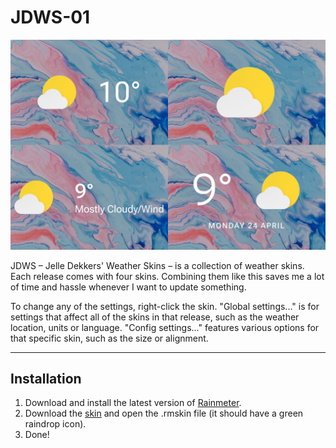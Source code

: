 
# JDWS-01

![](JDWS-01-1500px.jpg)

JDWS – Jelle Dekkers' Weather Skins – is a collection of weather skins. Each release comes with four skins. Combining them like this saves me a lot of time and hassle whenever I want to update something.

To change any of the settings, right-click the skin. "Global settings..." is for settings that affect all of the skins in that release, such as the weather location, units or language. "Config settings..." features various options for that specific skin, such as the size or alignment.

----

## Installation

1. Download and install the latest version of [Rainmeter](https://www.rainmeter.net/).  
2. Download the [skin](https://github.com/adriaanjelle/JDWS-01/releases/latest) and open the .rmskin file (it should have a green raindrop icon).  
3. Done!
